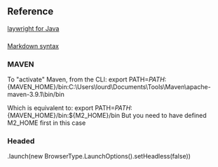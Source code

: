 
## Reference
[laywright for Java](https://playwright.dev/java/)


### 
[Markdown syntax](https://www.markdownguide.org/basic-syntax/)

### MAVEN

To "activate" Maven, from the CLI:
    export PATH=${PATH}:${MAVEN_HOME}/bin:C:\Users\lourd\Documents\Tools\Maven\apache-maven-3.9.1\bin/bin

Which is equivalent to:
    export PATH=${PATH}:${MAVEN_HOME}/bin:${M2_HOME}/bin
But you need to have defined M2_HOME first in this case

### Headed

.launch(new BrowserType.LaunchOptions().setHeadless(false))
